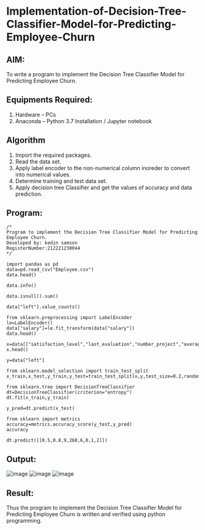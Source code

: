 # Implementation-of-Decision-Tree-Classifier-Model-for-Predicting-Employee-Churn

## AIM:
To write a program to implement the Decision Tree Classifier Model for Predicting Employee Churn.

## Equipments Required:
1. Hardware – PCs
2. Anaconda – Python 3.7 Installation / Jupyter notebook

## Algorithm
1.	Import the required packages.
2.	Read the data set.
3.	Apply label encoder to the non-numerical column inoreder to convert into numerical values.
4.	Determine training and test data set.
5.	Apply decision tree Classifier and get the values of accuracy and data prediction.

## Program:
```
/*
Program to implement the Decision Tree Classifier Model for Predicting Employee Churn.
Developed by: kedin samson
RegisterNumber:212221230044
*/
```
~~~
import pandas as pd
data=pd.read_csv("Employee.csv")
data.head()

data.info()

data.isnull().sum()

data["left"].value_counts()

from sklearn.preprocessing import LabelEncoder
le=LabelEncoder()
data["salary"]=le.fit_transform(data["salary"])
data.head()

x=data[["satisfaction_level","last_evaluation","number_project","average_montly_hours","time_spend_company","Work_accident","promotion_last_5years","salary"]]
x.head()

y=data["left"]

from sklearn.model_selection import train_test_split
x_train,x_test,y_train,y_test=train_test_split(x,y,test_size=0.2,random_state=100)

from sklearn.tree import DecisionTreeClassifier
dt=DecisionTreeClassifier(criterion="entropy")
dt.fit(x_train,y_train)

y_pred=dt.predict(x_test)

from sklearn import metrics
accuracy=metrics.accuracy_score(y_test,y_pred)
accuracy

dt.predict([[0.5,0.8,9,260,6,0,1,2]])
~~~

## Output:
![image](https://user-images.githubusercontent.com/94505585/203524579-f64da74c-7be1-4c65-9538-e80992d480a7.png)
![image](https://user-images.githubusercontent.com/94505585/203524652-c7014934-6194-4870-99dd-075fa57e987d.png)
![image](https://user-images.githubusercontent.com/94505585/203524692-87bfa2b9-fa21-4822-91b5-2be3d98c8107.png)

## Result:
Thus the program to implement the  Decision Tree Classifier Model for Predicting Employee Churn is written and verified using python programming.
